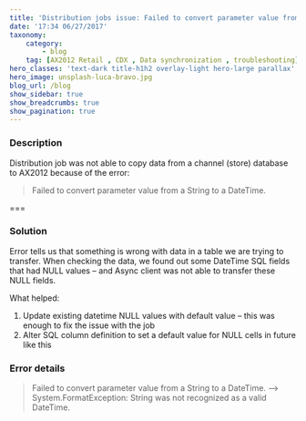 ```yaml
---
title: 'Distribution jobs issue: Failed to convert parameter value from a String to a DateTime'
date: '17:34 06/27/2017'
taxonomy:
    category:
        - blog
    tag: [AX2012 Retail , CDX , Data synchronization , troubleshooting]
hero_classes: 'text-dark title-h1h2 overlay-light hero-large parallax'
hero_image: unsplash-luca-bravo.jpg
blog_url: /blog
show_sidebar: true
show_breadcrumbs: true
show_pagination: true
---
```


### Description

Distribution job was not able to copy data from a channel (store) database to AX2012 because of the error: 

> Failed to convert parameter value from a String to a DateTime.

===

### Solution

Error tells us that something is wrong with data in a table we are trying to transfer. When checking the data, we found out some DateTime SQL fields that had NULL values – and Async client was not able to transfer these NULL fields.

What helped:

1. Update existing datetime NULL values with default value – this was enough to fix the issue with the job
2. Alter SQL column definition to set a default value for NULL cells in future like this

### Error details

> Failed to convert parameter value from a String to a DateTime. —> System.FormatException: String was not recognized as a valid DateTime.